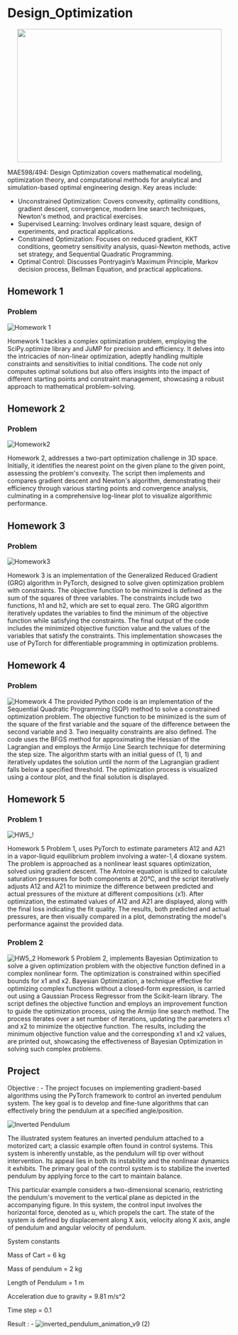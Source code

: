 # Design_Optimization
<p align="center">
  <img width="460" height="300" src="https://uploads-ssl.webflow.com/5fb8c7611599e6f11e4853cb/5ff438a09f57bd0e2fa6b8e2_optimiztaion%20pic.png">
</p>

MAE598/494: Design Optimization covers mathematical modeling, optimization theory, and computational methods for analytical and simulation-based optimal engineering design. Key areas include:

- Unconstrained Optimization: Covers convexity, optimality conditions, gradient descent, convergence, modern line search techniques, Newton's method, and practical exercises.
- Supervised Learning: Involves ordinary least square, design of experiments, and practical applications.
- Constrained Optimization: Focuses on reduced gradient, KKT conditions, geometry sensitivity analysis, quasi-Newton methods, active set strategy, and Sequential Quadratic Programming.
- Optimal Control: Discusses Pontryagin’s Maximum Principle, Markov decision process, Bellman Equation, and practical applications.

## Homework 1
### Problem 
![Homework 1](https://github.com/RishiDhavale/Design_Optimization/assets/117399836/71af39d2-e1c9-4e63-afb2-fcc42c8e6ce0)

Homework 1 tackles a complex optimization problem, employing the SciPy.optimize library and JuMP for precision and efficiency. It delves into the intricacies of non-linear optimization, adeptly handling multiple constraints and sensitivities to initial conditions. The code not only computes optimal solutions but also offers insights into the impact of different starting points and constraint management, showcasing a robust approach to mathematical problem-solving.

## Homework 2
### Problem 
![Homework2](https://github.com/RishiDhavale/Design_Optimization/assets/117399836/04fd2c81-09da-4316-bc1c-3c59bb59b65b)

Homework 2, addresses a two-part optimization challenge in 3D space. Initially, it identifies the nearest point on the given plane to the given point, assessing the problem's convexity. The script then implements and compares gradient descent and Newton's algorithm, demonstrating their efficiency through various starting points and convergence analysis, culminating in a comprehensive log-linear plot to visualize algorithmic performance.

## Homework 3
### Problem 
![Homework3](https://github.com/RishiDhavale/Design_Optimization/assets/117399836/50456c52-c337-4d9d-8e6b-5b9b37307026)

Homework 3 is an implementation of the Generalized Reduced Gradient (GRG) algorithm in PyTorch, designed to solve given optimization problem with constraints. The objective function to be minimized is defined as the sum of the squares of three variables. The constraints include two functions, h1 and h2, which are set to equal zero. The GRG algorithm iteratively updates the variables to find the minimum of the objective function while satisfying the constraints. The final output of the code includes the minimized objective function value and the values of the variables that satisfy the constraints. This implementation showcases the use of PyTorch for differentiable programming in optimization problems.

## Homework 4
### Problem 
![Homework 4](https://github.com/RishiDhavale/Design_Optimization/assets/117399836/64a8f20a-b695-45b9-9c38-8c310f6f96ba)
The provided Python code is an implementation of the Sequential Quadratic Programming (SQP) method to solve a constrained optimization problem. The objective function to be minimized is the sum of the square of the first variable and the square of the difference between the second variable and 3. Two inequality constraints are also defined. The code uses the BFGS method for approximating the Hessian of the Lagrangian and employs the Armijo Line Search technique for determining the step size. The algorithm starts with an initial guess of (1, 1) and iteratively updates the solution until the norm of the Lagrangian gradient falls below a specified threshold. The optimization process is visualized using a contour plot, and the final solution is displayed.

## Homework 5
### Problem 1
![HW5_!](https://github.com/RishiDhavale/Design_Optimization/assets/117399836/d89d36fe-2856-473b-ab88-1cbc91664c44)

Homework 5 Problem 1, uses PyTorch to estimate parameters A12 and A21 in a vapor-liquid equilibrium problem involving a water-1,4 dioxane system. The problem is approached as a nonlinear least squares optimization, solved using gradient descent. The Antoine equation is utilized to calculate saturation pressures for both components at 20°C, and the script iteratively adjusts A12 and A21 to minimize the difference between predicted and actual pressures of the mixture at different compositions (x1). After optimization, the estimated values of A12 and A21 are displayed, along with the final loss indicating the fit quality. The results, both predicted and actual pressures, are then visually compared in a plot, demonstrating the model's performance against the provided data.

### Problem 2
![HW5_2](https://github.com/RishiDhavale/Design_Optimization/assets/117399836/fed46526-ff93-4292-8389-bb0131206988)
Homework 5 Problem 2, implements Bayesian Optimization to solve a given optimization problem with the objective function defined in a complex nonlinear form. The optimization is constrained within specified bounds for x1 and x2. Bayesian Optimization, a technique effective for optimizing complex functions without a closed-form expression, is carried out using a Gaussian Process Regressor from the Scikit-learn library. The script defines the objective function and employs an improvement function to guide the optimization process, using the Armijo line search method. The process iterates over a set number of iterations, updating the parameters x1 and x2 to minimize the objective function. The results, including the minimum objective function value and the corresponding x1 and x2 values, are printed out, showcasing the effectiveness of Bayesian Optimization in solving such complex problems.

## Project 

Objective : - 
The project focuses on implementing gradient-based algorithms using the PyTorch framework to control an inverted pendulum system. The key goal is to develop and fine-tune algorithms that can effectively bring the pendulum at a specified angle/position.

![Inverted Pendulum](https://github.com/RishiDhavale/Design_Optimization/assets/117399836/0046cea6-2d5b-46ea-b141-c73077337fad)

The illustrated system features an inverted pendulum attached to a motorized cart; a classic
example often found in control systems. This system is inherently unstable, as the
pendulum will tip over without intervention. Its appeal lies in both its instability and the
nonlinear dynamics it exhibits. The primary goal of the control system is to stabilize the
inverted pendulum by applying force to the cart to maintain balance.

This particular example considers a two-dimensional scenario, restricting the pendulum's
movement to the vertical plane as depicted in the accompanying figure. In this system, the
control input involves the horizontal force, denoted as u, which propels the cart. The state
of the system is defined by displacement along X axis, velocity along X axis, angle of
pendulum and angular velocity of pendulum.

System constants

Mass of Cart = 6 kg

Mass of pendulum = 2 kg

Length of Pendulum = 1 m

Acceleration due to gravity = 9.81 m/s^2

Time step = 0.1

Result : -
![inverted_pendulum_animation_v9 (2)](https://github.com/RishiDhavale/Design_Optimization/assets/117399836/9563d68f-09cb-4a7d-a34a-91549502d86b)
